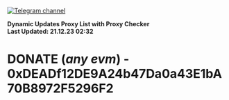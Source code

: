 [![Telegram channel](https://img.shields.io/endpoint?url=https://runkit.io/damiankrawczyk/telegram-badge/branches/master?url=https://t.me/n4z4v0d)](https://t.me/n4z4v0d) 

**Dynamic Updates Proxy List with Proxy Checker**  
**Last Updated: 21.12.23 02:32**

# DONATE (_any evm_) - 0xDEADf12DE9A24b47Da0a43E1bA70B8972F5296F2
